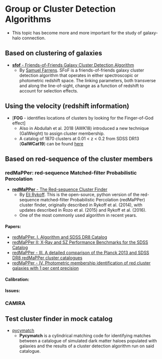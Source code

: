 # Group or Cluster Detection Algorithms

* This topic has become more and more important for the study of galaxy-halo connection.

## Based on clustering of galaxies

- [__sfof__ - Friends-of-Friends Galaxy Cluster Detection Algorithm](https://github.com/sfarrens/sfof)
    * By [Samuel Farrens](https://sfarrens.github.io/). SFoF is a friends-of-friends galaxy cluster detection algorithm that operates in either spectroscopic or photometric redshift space. The linking parameters, both transverse and along the line-of-sight, change as a function of redshift to account for selection effects.

## Using the velocity (redshift information)

- [__FOG__ - identifies locations of clusters by looking for the Finger-of-God effect]
    * Also in Abdullah et al. 2018 (AWK18) introduced a new technique (GalWeight) to assign cluster membership.
    * A catalog of 1870 clusters at 0.01 < z < 0.2 from SDSS DR13 (__GalWCat19__) can be found [here](https://mohamed-elhashash-94.webself.net/galwcat)

## Based on red-sequence of the cluster members

### redMaPPer: red-sequence Matched-filter Probabilistic Percolation

- [__redMaPPer__ - The Red-sequence Cluster Finder](https://github.com/erykoff/redmapper)
    * By [Eli Rykoff](https://github.com/erykoff). This is the open-source, python version of the red-sequence matched-filter Probabilistic Percolation (redMaPPer) cluster finder, originally described in Rykoff et al. (2014), with updates described in Rozo et al. (2015) and Rykoff et al. (2016).
    * One of the most commonly used algorithm in recent years. 

#### Papers:

- [redMaPPer. I. Algorithm and SDSS DR8 Catalog](https://ui.adsabs.harvard.edu/abs/2014ApJ...785..104R/abstract)
- [redMaPPer II: X-Ray and SZ Performance Benchmarks for the SDSS Catalog](https://ui.adsabs.harvard.edu/abs/2014ApJ...783...80R/abstract)
- [redMaPPer - III. A detailed comparison of the Planck 2013 and SDSS DR8 redMaPPer cluster catalogues](https://ui.adsabs.harvard.edu/abs/2015MNRAS.450..592R/abstract)
- [redMaPPer - IV. Photometric membership identification of red cluster galaxies with 1 per cent precision](https://ui.adsabs.harvard.edu/abs/2015MNRAS.453...38R/abstract)

#### Calibration:

#### Issues:

### CAMIRA 

## Test cluster finder in mock catalog

- [pycymatch](https://github.com/sfarrens/pycymatch)
    * __Pycymatch__ is a cylindrical matching code for identifying matches between a catalogue of simulated dark matter haloes populated with galaxies and the results of a cluster detection algorithm run on said catalogue.
